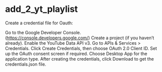 # add_2_yt_playlist

Create a credential file for Oauth:

Go to the Google Developer Console. (https://console.developers.google.com/)
Create a project (if you haven’t already).
Enable the YouTube Data API v3.
Go to APIs & Services > Credentials.
Click Create Credentials, then choose OAuth 2.0 Client ID.
Set up the OAuth consent screen if required.
Choose Desktop App for the application type.
After creating the credentials, click Download to get the credentials.json file.

